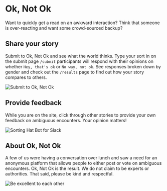 # Ok, Not Ok

Want to quickly get a read on an awkward interaction? 
Think that someone is over-reacting and want some crowd-sourced backup? 


## Share your story
Submit to Ok, Not Ok and see what the world thinks. Type your sort in on the submit page `/submit` participants will respond with their opinions on whether `Hey, that's ok` or `No way, not ok`. See responses broken down by gender and check out the `/results` page to find out how your story compares to others. 

<!-- TODO: Replace with gifs from hosted site -->
![Submit to Ok, Not Ok](http://sorting-hat-bot.herokuapp.com/images/sortinghat.gif)

## Provide feedback

While you are on the site, click through other stories to provide your own feedback on ambiguous encounters. Your opinion matters!

<!-- TODO: Replace with gifs from hosted site -->
![Sorting Hat Bot for Slack](http://sorting-hat-bot.herokuapp.com/images/sortinghat.gif)


## About Ok, Not Ok

A few of us were having a conversation over lunch and saw a need for an anonymous platform that allows people to either post or vote on ambiguous encounters.  Ok, Not Ok is the result.  We do not claim to be experts or authorities.  That said, please be kind and respectful. 

![Be excellent to each other](https://media.giphy.com/media/HM7hTQhsjSIFy/giphy.gif)